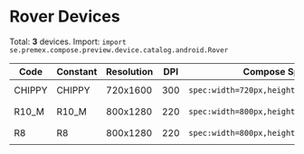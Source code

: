 # Rover Devices

Total: **3** devices. Import: `import se.premex.compose.preview.device.catalog.android.Rover`

| Code | Constant | Resolution | DPI | Compose Spec | Preview Usage |
|------|----------|------------|-----|-------------|---------------|
| CHIPPY | CHIPPY | 720x1600 | 300 | `spec:width=720px,height=1600px,dpi=300` | `@Preview(device = Rover.CHIPPY)` |
| R10_M | R10_M | 800x1280 | 220 | `spec:width=800px,height=1280px,dpi=220` | `@Preview(device = Rover.R10_M)` |
| R8 | R8 | 800x1280 | 220 | `spec:width=800px,height=1280px,dpi=220` | `@Preview(device = Rover.R8)` |

<!-- Generated automatically. Do not edit manually. -->
